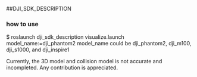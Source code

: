 ##DJI_SDK_DESCRIPTION

### how to use

$ roslaunch dji_sdk_description visualize.launch model_name:=dji_phantom2
model_name could be dji_phantom2, dji_m100, dji_s1000, and dji_inspire1

Currently, the 3D model and collision model is not accurate and incompleted. 
Any contribution is appreciated. 
